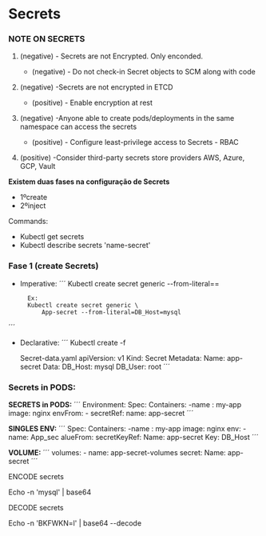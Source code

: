 # Secrets

### NOTE ON SECRETS

1. (negative) - Secrets are not Encrypted. Only enconded.
    - (negative) - Do not check-in Secret objects to SCM along with code

2. (negative) -Secrets are not encrypted in ETCD
    - (positive) - Enable encryption at rest
	
3. (negative) -Anyone able to create pods/deployments in the same namespace can access the secrets
    - (positive) - Configure least-privilege access to Secrets - RBAC

4. (positive) -Consider third-party secrets store providers AWS, Azure, GCP, Vault


**Existem duas fases na configuração de Secrets**
- 1ºcreate
- 2ºinject


Commands:
- Kubectl get secrets
- Kubectl describe secrets 'name-secret'

### Fase 1 (create  Secrets)

- Imperative:
´´´
		Kubectl create secret generic
			<secret-name> --from-literal=<key>=<value>
			
		Ex:
		Kubectl create secret generic \
			App-secret --from-literal=DB_Host=mysql
´´´

- Declarative:
´´´
	Kubectl create -f
	
	Secret-data.yaml
		apiVersion: v1
		Kind: Secret
		Metadata:
			Name: app-secret
		Data:
			DB_Host: mysql
			DB_User: root
            ´´´

		
### Secrets in PODS:
**SECRETS in PODS:**
´´´	
Environment:
Spec:
	Containers:
		-name : my-app
		 image: nginx
		envFrom:
			- secretRef: 
				name: app-secret
´´´				
				
**SINGLES ENV:**
´´´	
Spec:
	Containers:
		-name : my-app
		 image: nginx
		 env:
			-name: App_sec
	            alueFrom:
		            secretKeyRef:
					    Name: app-secret
					    Key: DB_Host
´´´	


**VOLUME:**
´´´
volumes:
	- name: app-secret-volumes
	  secret:
		Name: app-secret
´´´		



ENCODE secrets

Echo -n 'mysql' | base64

DECODE secrets

Echo -n 'BKFWKN=l' | base64 --decode